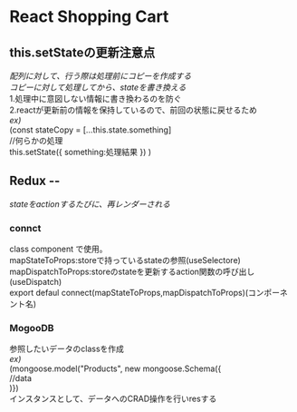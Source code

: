 # React Shopping Cart
  
  
## this.setStateの更新注意点  
*配列に対して、行う際は処理前にコピーを作成する*  
*コピーに対して処理してから、stateを書き換える*  
1.処理中に意図しない情報に書き換わるのを防ぐ  
2.reactが更新前の情報を保持しているので、前回の状態に戻せるため  
*ex)*  
(const stateCopy = [...this.state.something]  
//何らかの処理  
this.setState({ something:処理結果 })
)
  
## Redux --
*stateをactionするたびに、再レンダーされる*  
  
### connct  
class component で使用。  
mapStateToProps:storeで持っているstateの参照(useSelectore)  
mapDispatchToProps:storeのstateを更新するaction関数の呼び出し(useDispatch)  
export defaul connect(mapStateToProps,mapDispatchToProps)(コンポーネント名)  
  
### MogooDB  
参照したいデータのclassを作成  
*ex)*  
(mongoose.model("Products", new mongoose.Schema({  
   //data  
)})  
インスタンスとして、データへのCRAD操作を行いresする  

